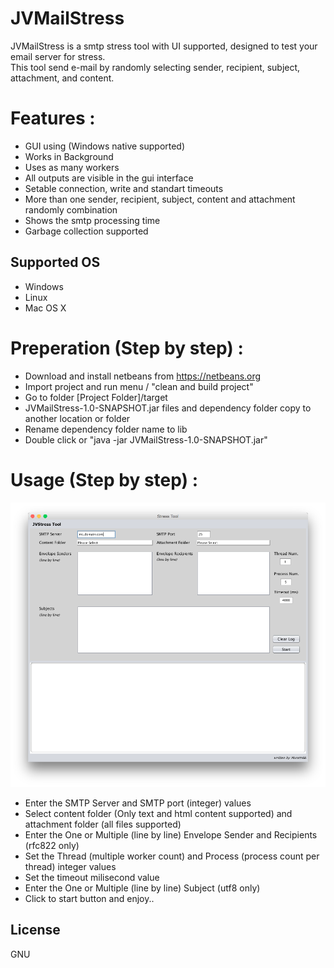 # JVMailStress

JVMailStress is a smtp stress tool with UI supported, designed to test your email server for stress.<br>
This tool send e-mail by randomly selecting sender, recipient, subject, attachment, and content.<br>


# Features :
  - GUI using (Windows native supported)
  - Works in Background
  - Uses as many workers
  - All outputs are visible in the gui interface
  - Setable connection, write and standart timeouts
  - More than one sender, recipient, subject, content and attachment randomly combination
  - Shows the smtp processing time
  - Garbage collection supported


Supported OS
------------
  - Windows
  - Linux
  - Mac OS X


# Preperation (Step by step) :
 - Download and install netbeans from https://netbeans.org
 - Import project and run menu / "clean and build project"
 - Go to folder [Project Folder]/target
 - JVMailStress-1.0-SNAPSHOT.jar files and dependency folder copy to another location or folder
 - Rename dependency folder name to lib
 - Double click or "java -jar JVMailStress-1.0-SNAPSHOT.jar" 


# Usage (Step by step) :

![ScreenShot](/screenshot.png)

 - Enter the SMTP Server and SMTP port (integer) values
 - Select content folder (Only text and html content supported) and attachment folder (all files supported)
 - Enter the One or Multiple (line by line) Envelope Sender and Recipients (rfc822 only)
 - Set the Thread (multiple worker count) and Process (process count per thread) integer values
 - Set the timeout milisecond value
 - Enter the One or Multiple (line by line) Subject (utf8 only)
 - Click to start button and enjoy..


License
-------

GNU
